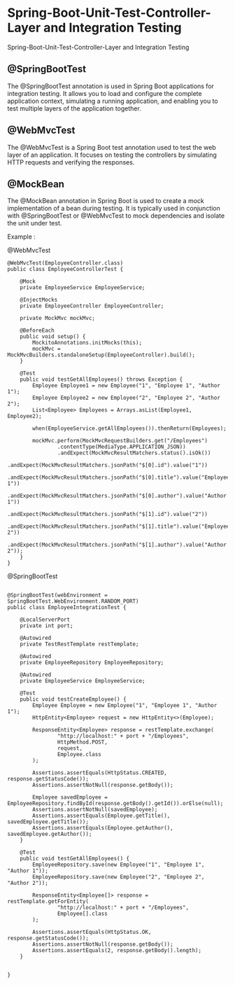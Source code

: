 # Spring-Boot-Unit-Test-Controller-Layer and Integration Testing
Spring-Boot-Unit-Test-Controller-Layer and Integration Testing

##  @SpringBootTest
The @SpringBootTest annotation is used in Spring Boot applications for integration testing. It allows you to load and configure the complete application context, simulating a running application, and enabling you to test multiple layers of the application together.

## @WebMvcTest
The @WebMvcTest is a Spring Boot test annotation used to test the web layer of an application. It focuses on testing the controllers by simulating HTTP requests and verifying the responses.

## @MockBean
The @MockBean annotation in Spring Boot is used to create a mock implementation of a bean during testing. It is typically used in conjunction with @SpringBootTest or @WebMvcTest to mock dependencies and isolate the unit under test.

Example :

@WebMvcTest

```
@WebMvcTest(EmployeeController.class)
public class EmployeeControllerTest {

    @Mock
    private EmployeeService EmployeeService;

    @InjectMocks
    private EmployeeController EmployeeController;

    private MockMvc mockMvc;

    @BeforeEach
    public void setup() {
        MockitoAnnotations.initMocks(this);
        mockMvc = MockMvcBuilders.standaloneSetup(EmployeeController).build();
    }

    @Test
    public void testGetAllEmployees() throws Exception {
        Employee Employee1 = new Employee("1", "Employee 1", "Author 1");
        Employee Employee2 = new Employee("2", "Employee 2", "Author 2");
        List<Employee> Employees = Arrays.asList(Employee1, Employee2);

        when(EmployeeService.getAllEmployees()).thenReturn(Employees);

        mockMvc.perform(MockMvcRequestBuilders.get("/Employees")
                .contentType(MediaType.APPLICATION_JSON))
                .andExpect(MockMvcResultMatchers.status().isOk())
                .andExpect(MockMvcResultMatchers.jsonPath("$[0].id").value("1"))
                .andExpect(MockMvcResultMatchers.jsonPath("$[0].title").value("Employee 1"))
                .andExpect(MockMvcResultMatchers.jsonPath("$[0].author").value("Author 1"))
                .andExpect(MockMvcResultMatchers.jsonPath("$[1].id").value("2"))
                .andExpect(MockMvcResultMatchers.jsonPath("$[1].title").value("Employee 2"))
                .andExpect(MockMvcResultMatchers.jsonPath("$[1].author").value("Author 2"));
    }
}

```

@SpringBootTest

```

@SpringBootTest(webEnvironment = SpringBootTest.WebEnvironment.RANDOM_PORT)
public class EmployeeIntegrationTest {

    @LocalServerPort
    private int port;

    @Autowired
    private TestRestTemplate restTemplate;

    @Autowired
    private EmployeeRepository EmployeeRepository;

    @Autowired
    private EmployeeService EmployeeService;

    @Test
    public void testCreateEmployee() {
        Employee Employee = new Employee("1", "Employee 1", "Author 1");
        HttpEntity<Employee> request = new HttpEntity<>(Employee);

        ResponseEntity<Employee> response = restTemplate.exchange(
                "http://localhost:" + port + "/Employees",
                HttpMethod.POST,
                request,
                Employee.class
        );

        Assertions.assertEquals(HttpStatus.CREATED, response.getStatusCode());
        Assertions.assertNotNull(response.getBody());

        Employee savedEmployee = EmployeeRepository.findById(response.getBody().getId()).orElse(null);
        Assertions.assertNotNull(savedEmployee);
        Assertions.assertEquals(Employee.getTitle(), savedEmployee.getTitle());
        Assertions.assertEquals(Employee.getAuthor(), savedEmployee.getAuthor());
    }

    @Test
    public void testGetAllEmployees() {
        EmployeeRepository.save(new Employee("1", "Employee 1", "Author 1"));
        EmployeeRepository.save(new Employee("2", "Employee 2", "Author 2"));

        ResponseEntity<Employee[]> response = restTemplate.getForEntity(
                "http://localhost:" + port + "/Employees",
                Employee[].class
        );

        Assertions.assertEquals(HttpStatus.OK, response.getStatusCode());
        Assertions.assertNotNull(response.getBody());
        Assertions.assertEquals(2, response.getBody().length);
    }


}

```